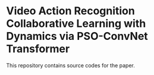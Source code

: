 # Video Action Recognition Collaborative Learning with Dynamics via PSO-ConvNet Transformer

This repository contains source codes for the paper.
